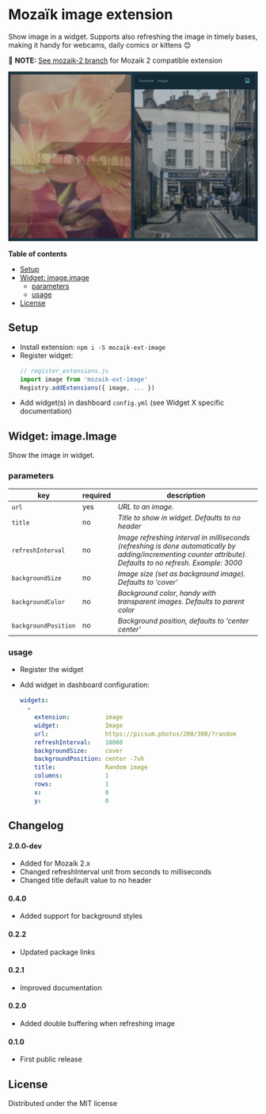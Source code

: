# Mozaïk image extension

Show image in a widget. Supports also refreshing the image in timely bases, making it handy for webcams, daily comics or kittens 😊

📢  **NOTE:** [See mozaik-2 branch](https://github.com/juhamust/mozaik-ext-image/tree/mozaik-2) for Mozaik 2 compatible extension

![preview](https://raw.githubusercontent.com/juhamust/mozaik-ext-image/mozaik-2/preview.png)

**Table of contents**
<!-- MarkdownTOC depth=0 autolink=true bracket=round -->

- [Setup](#setup)
- [Widget: image.image](#widget-imageimage)
  - [parameters](#parameters)
  - [usage](#usage)
- [License](#license)

<!-- /MarkdownTOC -->

## Setup

- Install extension: `npm i -S mozaik-ext-image`
- Register widget:
  ```js
  // register_extensions.js
  import image from 'mozaik-ext-image'
  Registry.addExtensions({ image, ... })
  ```
- Add widget(s) in dashboard `config.yml` (see Widget X specific documentation)

## Widget: image.Image

Show the image in widget.

### parameters

key                   | required | description
----------------------|----------|---------------
`url`                 | yes      | *URL to an image.*
`title`               | no       | *Title to show in widget. Defaults to no header*
`refreshInterval`     | no       | *Image refreshing interval in milliseconds (refreshing is done automatically by adding/incrementing counter attribute). Defaults to no refresh. Example: 3000*
`backgroundSize`      | no       | *Image size (set as background image). Defaults to 'cover'*
`backgroundColor`     | no       | *Background color, handy with transparent images. Defaults to parent color*
`backgroundPosition`  | no       | *Background position, defaults to 'center center'*

### usage

- Register the widget
- Add widget in dashboard configuration:

  ```yml
  widgets:
    -
      extension:          image
      widget:             Image
      url:                https://picsum.photos/200/300/?random
      refreshInterval:    10000
      backgroundSize:     cover
      backgroundPosition: center -7vh
      title:              Random image
      columns:            1
      rows:               1
      x:                  0
      y:                  0
  ```

## Changelog

#### 2.0.0-dev

- Added for Mozaik 2.x
- Changed refreshInterval unit from seconds to milliseconds
- Changed title default value to no header

#### 0.4.0

- Added support for background styles

#### 0.2.2

- Updated package links

#### 0.2.1

- Improved documentation

#### 0.2.0

- Added double buffering when refreshing image

#### 0.1.0

- First public release

## License

Distributed under the MIT license
